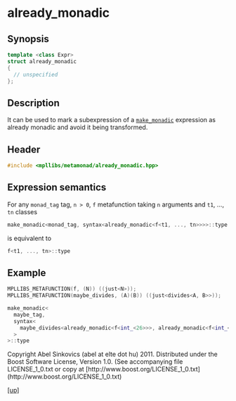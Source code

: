 # already_monadic

## Synopsis

```cpp
template <class Expr>
struct already_monadic
{
  // unspecified
};
```

## Description

It can be used to mark a subexpression of a [`make_monadic`](make_monadic.html)
expression as already monadic and avoid it being transformed.

## Header

```cpp
#include <mpllibs/metamonad/already_monadic.hpp>
```

## Expression semantics

For any `monad_tag` tag, `n > 0`, `f` metafunction taking `n` arguments and
`t1`, ..., `tn` classes

```cpp
make_monadic<monad_tag, syntax<already_monadic<f<t1, ..., tn>>>>::type
```

is equivalent to

```cpp
f<t1, ..., tn>::type
```

## Example

```cpp
MPLLIBS_METAFUNCTION(f, (N)) ((just<N>));
MPLLIBS_METAFUNCTION(maybe_divides, (A)(B)) ((just<divides<A, B>>));

make_monadic<
  maybe_tag,
  syntax<
    maybe_divides<already_monadic<f<int_<26>>>, already_monadic<f<int_<2>>>>
  >
>::type
```

<p class="copyright">
Copyright Abel Sinkovics (abel at elte dot hu) 2011.
Distributed under the Boost Software License, Version 1.0.
(See accompanying file LICENSE_1_0.txt or copy at
[http://www.boost.org/LICENSE_1_0.txt](http://www.boost.org/LICENSE_1_0.txt)
</p>

[[up]](reference.html)



